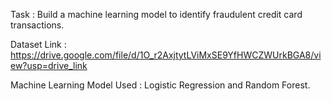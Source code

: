 Task : Build a machine learning model to identify fraudulent credit card transactions.

Dataset Link : https://drive.google.com/file/d/1O_r2AxjtytLViMxSE9YfHWCZWUrkBGA8/view?usp=drive_link

Machine Learning Model Used : Logistic Regression and Random Forest.

